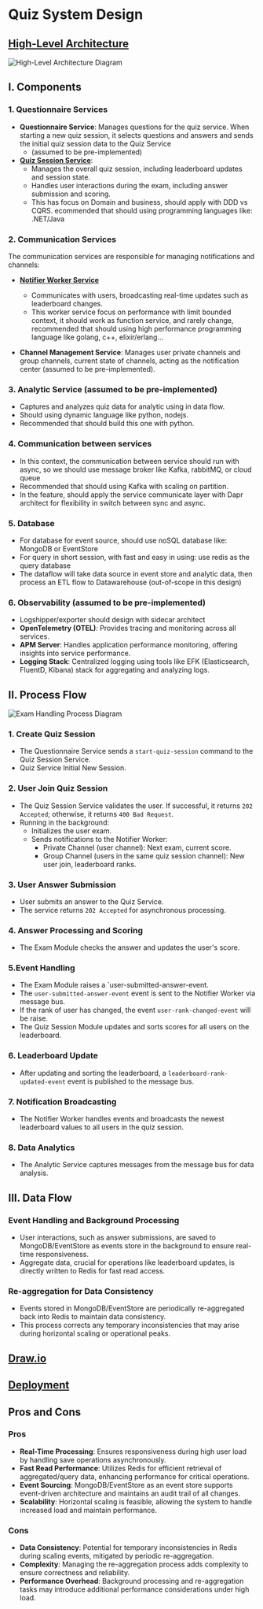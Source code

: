 # Quiz System Design

## [High-Level Architecture](./design/architect_selection.md)

![High-Level Architecture Diagram](./design/diagrams/high-level-architecture-diagram.png)

## I. Components

### 1. Questionnaire Services

- **Questionnaire Service**: Manages questions for the quiz service. When starting a new quiz session, it selects questions and answers and sends the initial quiz session data to the Quiz Service
  - (assumed to be pre-implemented)
- [**Quiz Session Service**](./design/quiz_session_service.md):
  - Manages the overall quiz session, including leaderboard updates and session state.
  - Handles user interactions during the exam, including answer submission and scoring.
  - This has focus on Domain and business, should apply with DDD vs CQRS. ecommended that should using programming languages like: .NET/Java

### 2. Communication Services

The communication services are responsible for managing notifications and channels:

- [**Notifier Worker Service**](./design/notifier_worker.md)
  - Communicates with users, broadcasting real-time updates such as leaderboard changes.
  - This worker service focus on performance with limit bounded context, it should work as function service, and rarely change, recommended that should using high performance programming language like golang, c++, elixir/erlang...

- **Channel Management Service**: Manages user private channels and group channels, current state of channels, acting as the notification center (assumed to be pre-implemented).

### 3. Analytic Service (assumed to be pre-implemented)

- Captures and analyzes quiz data for analytic using in data flow.
- Should using dynamic language like python, nodejs.
- Recommended that should build this one with python.

### 4. Communication between services

- In this context, the communication between service should run with async, so we should use message broker like Kafka, rabbitMQ, or cloud queue
- Recommended that should using Kafka with scaling on partition.
- In the feature, should apply the service communicate layer with Dapr architect for flexibility in switch between sync and async.

### 5. Database

- For database for event source, should use noSQL database like: MongoDB or EventStore
- For query in short session, with fast and easy in using: use redis as the query database
- The dataflow will take data source in event store and analytic data, then process an ETL flow to Datawarehouse (out-of-scope in this design)

### 6. Observability (assumed to be pre-implemented)

- Logshipper/exporter should design with sidecar architect
- **OpenTelemetry (OTEL)**: Provides tracing and monitoring across all services.
- **APM Server**: Handles application performance monitoring, offering insights into service performance.
- **Logging Stack**: Centralized logging using tools like EFK (Elasticsearch, FluentD, Kibana) stack for aggregating and analyzing logs.

## II. Process Flow

![Exam Handling Process Diagram](./design/diagrams/quiz-exam-diagram.png)

### 1. Create Quiz Session

- The Questionnaire Service sends a `start-quiz-session` command to the Quiz Session Service.
- Quiz Service Initial New Session.

### 2. User Join Quiz Session

- The Quiz Session Service validates the user. If successful, it returns `202 Accepted`; otherwise, it returns `400 Bad Request`.
- Running in the background:
  - Initializes the user exam.
  - Sends notifications to the Notifier Worker:
    - Private Channel (user channel): Next exam, current score.
    - Group Channel (users in the same quiz session channel): New user join, leaderboard ranks.

### 3. User Answer Submission

- User submits an answer to the Quiz Service.
- The service returns `202 Accepted` for asynchronous processing.

### 4. Answer Processing and Scoring

- The Exam Module checks the answer and updates the user's score.

### 5.Event Handling

- The Exam Module raises a `user-submitted-answer-event.
- The `user-submitted-answer-event` event is sent to the Notifier Worker via message bus.
- If the rank of user has changed, the event `user-rank-changed-event` will be raise.
- The Quiz Session Module updates and sorts scores for all users on the leaderboard.

### 6. Leaderboard Update

- After updating and sorting the leaderboard, a `leaderboard-rank-updated-event` event is published to the message bus.

### 7. Notification Broadcasting

- The Notifier Worker handles events and broadcasts the newest leaderboard values to all users in the quiz session.

### 8. Data Analytics

- The Analytic Service captures messages from the message bus for data analysis.

## III. Data Flow

### Event Handling and Background Processing

- User interactions, such as answer submissions, are saved to MongoDB/EventStore as events store in the background to ensure real-time responsiveness.
- Aggregate data, crucial for operations like leaderboard updates, is directly written to Redis for fast read access.

### Re-aggregation for Data Consistency

- Events stored in MongoDB/EventStore are periodically re-aggregated back into Redis to maintain data consistency. 
- This process corrects any temporary inconsistencies that may arise during horizontal scaling or operational peaks.

## [Draw.io](./design/diagrams/quiz-system.drawio)

## [Deployment](./deployment/deployment_testing.md)

## Pros and Cons

### Pros

- **Real-Time Processing**: Ensures responsiveness during high user load by handling save operations asynchronously.
- **Fast Read Performance**: Utilizes Redis for efficient retrieval of aggregated/query data, enhancing performance for critical operations.
- **Event Sourcing**: MongoDB/EventStore as an event store supports event-driven architecture and maintains an audit trail of all changes.
- **Scalability**: Horizontal scaling is feasible, allowing the system to handle increased load and maintain performance.

### Cons

- **Data Consistency**: Potential for temporary inconsistencies in Redis during scaling events, mitigated by periodic re-aggregation.
- **Complexity**: Managing the re-aggregation process adds complexity to ensure correctness and reliability.
- **Performance Overhead**: Background processing and re-aggregation tasks may introduce additional performance considerations under high load.
